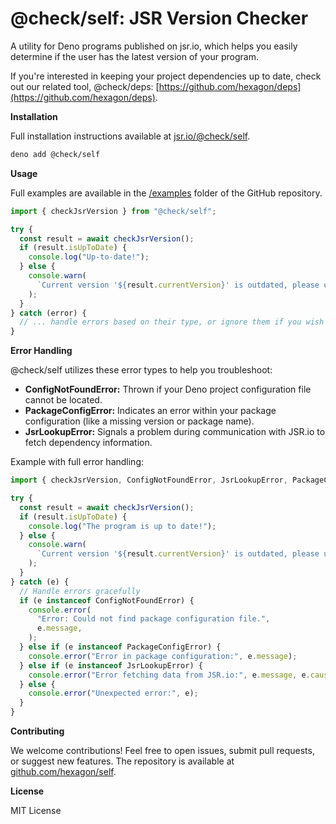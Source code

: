 # **@check/self**: JSR Version Checker

A utility for Deno programs published on jsr.io, which helps you easily determine if the user has the latest version of
your program.

If you're interested in keeping your project dependencies up to date, check out our related tool, @check/deps:
[https://github.com/hexagon/deps](https://github.com/hexagon/deps).

**Installation**

Full installation instructions available at [jsr.io/@check/self](https://jsr.io/@check/self).

```bash
deno add @check/self
```

**Usage**

Full examples are available in the [/examples](https://github.com/Hexagon/self/tree/main/examples) folder of the GitHub
repository.

```javascript
import { checkJsrVersion } from "@check/self";

try {
  const result = await checkJsrVersion();
  if (result.isUpToDate) {
    console.log("Up-to-date!");
  } else {
    console.warn(
      `Current version '${result.currentVersion}' is outdated, please upgrade to '${result.latestVersion}'.`,
    );
  }
} catch (error) {
  // ... handle errors based on their type, or ignore them if you wish
}
```

**Error Handling**

@check/self utilizes these error types to help you troubleshoot:

- **ConfigNotFoundError:** Thrown if your Deno project configuration file cannot be located.
- **PackageConfigError:** Indicates an error within your package configuration (like a missing version or package name).
- **JsrLookupError:** Signals a problem during communication with JSR.io to fetch dependency information.

Example with full error handling:

```typescript
import { checkJsrVersion, ConfigNotFoundError, JsrLookupError, PackageConfigError } from "@check/self";

try {
  const result = await checkJsrVersion();
  if (result.isUpToDate) {
    console.log("The program is up to date!");
  } else {
    console.warn(
      `Current version '${result.currentVersion}' is outdated, please upgrade to '${result.latestVersion}'.`,
    );
  }
} catch (e) {
  // Handle errors gracefully
  if (e instanceof ConfigNotFoundError) {
    console.error(
      "Error: Could not find package configuration file.",
      e.message,
    );
  } else if (e instanceof PackageConfigError) {
    console.error("Error in package configuration:", e.message);
  } else if (e instanceof JsrLookupError) {
    console.error("Error fetching data from JSR.io:", e.message, e.cause);
  } else {
    console.error("Unexpected error:", e);
  }
}
```

**Contributing**

We welcome contributions! Feel free to open issues, submit pull requests, or suggest new features. The repository is
available at [github.com/hexagon/self](https://github.com/hexagon/self).

**License**

MIT License
